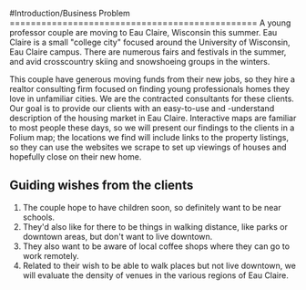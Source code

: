 #Introduction/Business Problem ===============================================
A young professor couple are moving to Eau Claire, Wisconsin this summer. Eau Claire is a small "college city" focused around the University of Wisconsin, Eau Claire campus. There are numerous fairs and festivals in the summer, and avid crosscountry skiing and snowshoeing groups in the winters. 

This couple have generous moving funds from their new jobs, so they hire a realtor consulting firm focused on finding young professionals homes they love in unfamiliar cities. We are the contracted consultants for these clients. Our goal is to provide our clients with an easy-to-use and -understand description of the housing market in Eau Claire. Interactive maps are familiar to most people these days, so we will present our findings to the clients in a Folium map; the locations we find will include links to the property listings, so they can use the websites we scrape to set up viewings of houses and hopefully close on their new home. 

## Guiding wishes from the clients
1. The couple hope to have children soon, so definitely want to be near schools. 
2. They'd also like for there to be things in walking distance, like parks or
downtown areas, but don't want to live downtown. 
3. They also want to be aware of local coffee shops where they can go to work remotely. 
4. Related to their wish to be able to walk places but not live downtown, we will evaluate the density of venues in the various regions of Eau Claire. 
